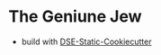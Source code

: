 # The Geniune Jew



* build with [DSE-Static-Cookiecutter](https://github.com/acdh-oeaw/dse-static-cookiecutter)
